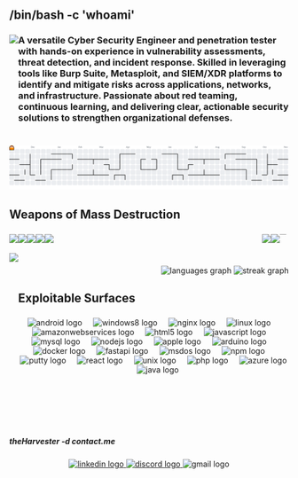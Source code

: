<br clear="both">

<h2 align="left">/bin/bash -c 'whoami'</h2>

###

<img align="left" height="171" src="giphy.gif"  />

###

<h3 align="left">A versatile Cyber Security Engineer and penetration tester with hands-on experience in vulnerability assessments, threat detection, and incident response. Skilled in leveraging tools like Burp Suite, Metasploit, and SIEM/XDR platforms to identify and mitigate risks across applications, networks, and infrastructure. Passionate about red teaming, continuous learning, and delivering clear, actionable security solutions to strengthen organizational defenses.</h3>

###

<br clear="both">

<picture>
  <source media="(prefers-color-scheme: dark)" srcset="https://raw.githubusercontent.com/RavinduRathnayaka/RavinduRathnayaka/output/pacman-contribution-graph-dark.svg">
  <source media="(prefers-color-scheme: light)" srcset="https://raw.githubusercontent.com/RavinduRathnayaka/RavinduRathnayaka/output/pacman-contribution-graph.svg">
  <img alt="pacman contribution graph" src="https://raw.githubusercontent.com/RavinduRathnayaka/RavinduRathnayaka/output/pacman-contribution-graph.svg">
</picture>

###

<h2 align="left">Weapons of Mass Destruction</h2>

###

<img align="right" height="0.1" src="https://img.shields.io/badge/Kali-268BEE?style=for-the-badge&logo=kalilinux&logoColor=white)"  />

###

<img align="left" height="34" src="https://img.shields.io/badge/metasploit-2596CD?style=for-the-badge&logo=metasploit&logoColor=white"  />

###

<img align="left" height="34" src="https://img.shields.io/badge/Tails%20-56347C?&style=for-the-badge&logo=tails&logoColor=white"  />

###

<img align="left" height="34" src="https://img.shields.io/badge/burpsuite-FF6633?style=for-the-badge&logo=burpsuite&logoColor=white"  />

###

<img align="left" height="34" src="https://img.shields.io/badge/Wireshark-1679A7?style=for-the-badge&logo=Wireshark&logoColor=white"  />

###

<img align="right" height="34" src="https://img.shields.io/badge/Snyk-4C4A73?style=for-the-badge&logo=snyk&logoColor=white"  />

###

<img align="left" height="34" src="https://img.shields.io/badge/Kali-268BEE?style=for-the-badge&logo=kalilinux&logoColor=white)"  />

###

<img align="right" height="34" src="https://img.shields.io/badge/HackTheBox-111927?style=for-the-badge&logo=Hack%20The%20Box&logoColor=9FEF00"  />

###

<br clear="both">

<img align="left" height="312" src="https://images.steamusercontent.com/ugc/939432316730598692/998DF3BE9614B453D17E9776752BB36BCE2C8970/?imw=5000&imh=5000&ima=fit&impolicy=Letterbox&imcolor=%23000000&letterbox=false"  />

###

<div align="right">
  <img src="https://github-readme-stats.vercel.app/api/top-langs?username=RavinduRathnayaka&locale=en&hide_title=false&layout=compact&card_width=320&langs_count=5&theme=dracula&hide_border=false&order=2" height="150" alt="languages graph"  />
  <img src="https://streak-stats.demolab.com?user=RavinduRathnayaka&locale=en&mode=daily&theme=dracula&hide_border=false&border_radius=5&order=3" height="150" alt="streak graph"  />
</div>

###

<h2 align="left">Exploitable Surfaces</h2>

###

<div align="center">
  <img src="https://cdn.jsdelivr.net/gh/devicons/devicon/icons/android/android-original.svg" height="40" alt="android logo"  />
  <img width="12" />
  <img src="https://cdn.jsdelivr.net/gh/devicons/devicon/icons/windows8/windows8-original.svg" height="40" alt="windows8 logo"  />
  <img width="12" />
  <img src="https://cdn.jsdelivr.net/gh/devicons/devicon/icons/nginx/nginx-original.svg" height="40" alt="nginx logo"  />
  <img width="12" />
  <img src="https://cdn.jsdelivr.net/gh/devicons/devicon/icons/linux/linux-original.svg" height="40" alt="linux logo"  />
  <img width="12" />
  <img src="https://cdn.jsdelivr.net/gh/devicons/devicon/icons/amazonwebservices/amazonwebservices-line-wordmark.svg" height="40" alt="amazonwebservices logo"  />
  <img width="12" />
  <img src="https://cdn.jsdelivr.net/gh/devicons/devicon/icons/html5/html5-original.svg" height="40" alt="html5 logo"  />
  <img width="12" />
  <img src="https://cdn.jsdelivr.net/gh/devicons/devicon/icons/javascript/javascript-original.svg" height="40" alt="javascript logo"  />
  <img width="12" />
  <img src="https://cdn.jsdelivr.net/gh/devicons/devicon/icons/mysql/mysql-original.svg" height="40" alt="mysql logo"  />
  <img width="12" />
  <img src="https://cdn.jsdelivr.net/gh/devicons/devicon/icons/nodejs/nodejs-original.svg" height="40" alt="nodejs logo"  />
  <img width="12" />
  <img src="https://cdn.jsdelivr.net/gh/devicons/devicon/icons/apple/apple-original.svg" height="40" alt="apple logo"  />
  <img width="12" />
  <img src="https://cdn.jsdelivr.net/gh/devicons/devicon/icons/arduino/arduino-original.svg" height="40" alt="arduino logo"  />
  <img width="12" />
  <img src="https://cdn.jsdelivr.net/gh/devicons/devicon/icons/docker/docker-original.svg" height="40" alt="docker logo"  />
  <img width="12" />
  <img src="https://cdn.jsdelivr.net/gh/devicons/devicon/icons/fastapi/fastapi-original.svg" height="40" alt="fastapi logo"  />
  <img width="12" />
  <img src="https://cdn.jsdelivr.net/gh/devicons/devicon/icons/msdos/msdos-original.svg" height="40" alt="msdos logo"  />
  <img width="12" />
  <img src="https://cdn.jsdelivr.net/gh/devicons/devicon/icons/npm/npm-original-wordmark.svg" height="40" alt="npm logo"  />
  <img width="12" />
  <img src="https://cdn.jsdelivr.net/gh/devicons/devicon/icons/putty/putty-original.svg" height="40" alt="putty logo"  />
  <img width="12" />
  <img src="https://cdn.jsdelivr.net/gh/devicons/devicon/icons/react/react-original.svg" height="40" alt="react logo"  />
  <img width="12" />
  <img src="https://cdn.jsdelivr.net/gh/devicons/devicon/icons/unix/unix-original.svg" height="40" alt="unix logo"  />
  <img width="12" />
  <img src="https://cdn.jsdelivr.net/gh/devicons/devicon/icons/php/php-original.svg" height="40" alt="php logo"  />
  <img width="12" />
  <img src="https://cdn.jsdelivr.net/gh/devicons/devicon/icons/azure/azure-original.svg" height="40" alt="azure logo"  />
  <img width="12" />
  <img src="https://cdn.jsdelivr.net/gh/devicons/devicon/icons/java/java-original.svg" height="40" alt="java logo"  />
</div>

###

<br clear="both">

<h5 align="left">theHarvester -d contact.me</h5>

###

<div align="center">
  <a href="https://www.linkedin.com/in/r-m-r-m-l-rathnayaka/" target="_blank">
    <img src="https://raw.githubusercontent.com/maurodesouza/profile-readme-generator/master/src/assets/icons/social/linkedin/default.svg" width="52" height="40" alt="linkedin logo"  />
  </a>
  <a href="https://discord.com/channels/644568139992006676" target="_blank">
    <img src="https://raw.githubusercontent.com/maurodesouza/profile-readme-generator/master/src/assets/icons/social/discord/default.svg" width="52" height="40" alt="discord logo"  />
  </a>
  <img src="https://raw.githubusercontent.com/maurodesouza/profile-readme-generator/master/src/assets/icons/social/gmail/default.svg" width="52" height="40" alt="gmail logo"  />
</div>

###

